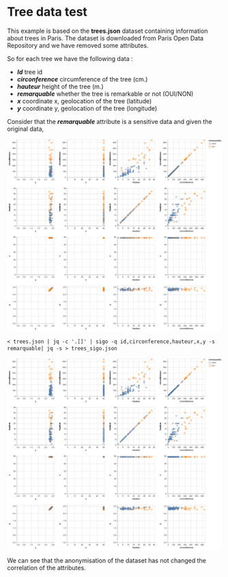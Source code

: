 # Tree data test

This example is based on the **trees.json** dataset containing information about trees in Paris.
The dataset is downloaded from Paris Open Data Repository and we have removed some attributes.

So for each tree we have the following data :

- ***Id*** tree id
- ***circonference*** circumference of the tree (cm.)
- ***hauteur*** height of the tree (m.)
- ***remarquable*** whether the tree is remarkable or not (OUI/NON)
- ***x*** coordinate x, geolocation of the tree (latitude)
- ***y*** coordinate y, geolocation of the tree (longitude)

Consider that the ***remarquable*** attribute is a sensitive data and given the original data,

![original](trees.png)

```console
< trees.json | jq -c '.[]' | sigo -q id,circonference,hauteur,x,y -s remarquable| jq -s > trees_sigo.json
```

![masked](trees-sigo.png)

We can see that the anonymisation of the dataset has not changed the correlation of the attributes.
